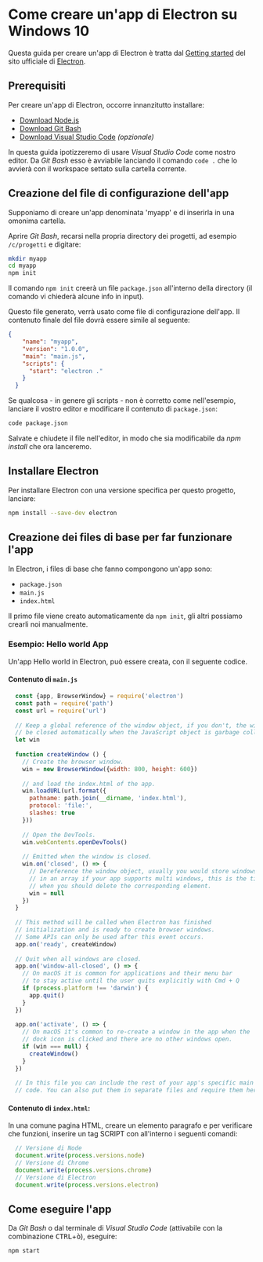 # Come creare un'app di Electron su Windows 10

Questa guida per creare un'app di Electron è tratta dal [Getting started](https://electronjs.org/docs/tutorial/first-app) del sito ufficiale di [Electron](https://electronjs.org/).

## Prerequisiti

Per creare un'app di Electron, occorre innanzitutto installare: 
* [Download Node.js](https://nodejs.org/)
* [Download Git Bash](https://git-scm.com/download/win)
* [Download Visual Studio Code](https://code.visualstudio.com) _(opzionale)_

In questa guida ipotizzeremo di usare _Visual Studio Code_ come nostro editor. Da _Git Bash_ esso è avviabile lanciando il comando `code .` che lo avvierà con il workspace settato sulla cartella corrente.

## Creazione del file di configurazione dell'app

Supponiamo di creare un'app denominata 'myapp' e di inserirla in una omonima cartella.

Aprire _Git Bash_, recarsi nella propria directory dei progetti, ad esempio `/c/progetti` e digitare:

```bash
mkdir myapp
cd myapp
npm init
```

Il comando `npm init` creerà un file `package.json` all'interno della directory (il comando vi chiederà alcune info in input). 

Questo file generato, verrà usato come file di configurazione dell'app. Il contenuto finale del file dovrà essere simile al seguente:

```json
{
    "name": "myapp",
    "version": "1.0.0",
    "main": "main.js",
    "scripts": {
      "start": "electron ."
    }
  }
```

Se qualcosa - in genere gli scripts - non è corretto come nell'esempio, lanciare il vostro editor e modificare il contenuto di `package.json`:

```bash
code package.json
```

Salvate e chiudete il file nell'editor, in modo che sia modificabile da _npm install_ che ora lanceremo.

## Installare Electron

Per installare Electron con una versione specifica per questo progetto, lanciare:

```bash
npm install --save-dev electron
```

## Creazione dei files di base per far funzionare l'app

In Electron, i files di base che fanno compongono un'app sono:
- `package.json`
- `main.js`
- `index.html`

Il primo file viene creato automaticamente da `npm init`, gli altri possiamo crearli noi manualmente.

### Esempio: Hello world App 

Un'app Hello world in Electron, può essere creata, con il seguente codice.

#### Contenuto di `main.js`

```javascript
  const {app, BrowserWindow} = require('electron')
  const path = require('path')
  const url = require('url')
  
  // Keep a global reference of the window object, if you don't, the window will
  // be closed automatically when the JavaScript object is garbage collected.
  let win
  
  function createWindow () {
    // Create the browser window.
    win = new BrowserWindow({width: 800, height: 600})
  
    // and load the index.html of the app.
    win.loadURL(url.format({
      pathname: path.join(__dirname, 'index.html'),
      protocol: 'file:',
      slashes: true
    }))
  
    // Open the DevTools.
    win.webContents.openDevTools()
  
    // Emitted when the window is closed.
    win.on('closed', () => {
      // Dereference the window object, usually you would store windows
      // in an array if your app supports multi windows, this is the time
      // when you should delete the corresponding element.
      win = null
    })
  }
  
  // This method will be called when Electron has finished
  // initialization and is ready to create browser windows.
  // Some APIs can only be used after this event occurs.
  app.on('ready', createWindow)
  
  // Quit when all windows are closed.
  app.on('window-all-closed', () => {
    // On macOS it is common for applications and their menu bar
    // to stay active until the user quits explicitly with Cmd + Q
    if (process.platform !== 'darwin') {
      app.quit()
    }
  })
  
  app.on('activate', () => {
    // On macOS it's common to re-create a window in the app when the
    // dock icon is clicked and there are no other windows open.
    if (win === null) {
      createWindow()
    }
  })
  
  // In this file you can include the rest of your app's specific main process
  // code. You can also put them in separate files and require them here.
```

#### Contenuto di `index.html`:

In una comune pagina HTML, creare un elemento paragrafo e per verificare che funzioni, inserire un tag SCRIPT con all'interno i seguenti comandi:

```javascript
  // Versione di Node
  document.write(process.versions.node)
  // Versione di Chrome
  document.write(process.versions.chrome)
  // Versione di Electron 
  document.write(process.versions.electron)
```

## Come eseguire l'app

Da _Git Bash_ o dal terminale di _Visual Studio Code_ (attivabile con la combinazione <kbd>CTRL</kbd>+<kbd>ò</kbd>), eseguire:

```bash
npm start
```
